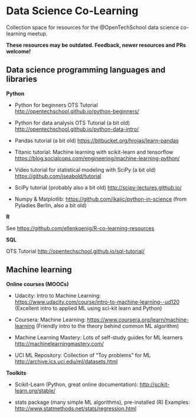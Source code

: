 # Data Science Co-Learning

Collection space for resources for the @OpenTechSchool data science co-learning meetup.

**These resources may be outdated. Feedback, newer resources and PRs welcome!**

## Data science programming languages and libraries

**Python**

* Python for beginners OTS Tutorial http://opentechschool.github.io/python-beginners/ 

* Python for data analysis OTS Tutorial (a bit old) http://opentechschool.github.io/python-data-intro/

* Pandas tutorial (a bit old) https://bitbucket.org/hrojas/learn-pandas

* Titanic tutorial: Machine learning with scikit-learn and tensorflow https://blog.socialcops.com/engineering/machine-learning-python/

* Video tutorial for statistical modeling with SciPy (a bit old) https://github.com/jseabold/tutorial

* SciPy tutorial (probably also a bit old) http://scipy-lectures.github.io/

* Numpy & Matplotlib: https://github.com/ikajic/python-in-science (from Pyladies Berlin, also a bit old)

**R**

See https://github.com/ellenkoenig/R-co-learning-resources


**SQL**

OTS Tutorial http://opentechschool.github.io/sql-tutorial/

## Machine learning

**Online courses (MOOCs)**
* Udacity: Intro to Machine Learning: https://www.udacity.com/course/intro-to-machine-learning--ud120  (Excellent intro to applied ML using sci-kit learn and Python)

* Coursera: Machine Learning: https://www.coursera.org/learn/machine-learning (Friendly intro to the theory behind common ML algorithm)

* Machine Learning Mastery: Lots of self-study guides for ML learners http://machinelearningmastery.com/

* UCI ML Repository: Collection of “Toy problems” for ML http://archive.ics.uci.edu/ml/datasets.html

**Toolkits**
* Scikit-Learn (Python, great online documentation): http://scikit-learn.org/stable/

* stats package (many simple ML algorithms), pre-installed (R) Examples: http://www.statmethods.net/stats/regression.html
